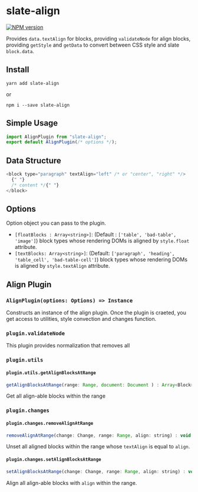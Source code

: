 # slate-align

[![NPM version](https://badge.fury.io/js/slate-align.svg)](http://badge.fury.io/js/slate-align)

Provides `data.textAlign` for blocks, providing `validateNode` for align blocks, providing `getStyle` and `getData` to convert between CSS style and slate `block.data`.

## Install

```
yarn add slate-align
```

or

```
npm i --save slate-align
```

## Simple Usage

```javascript
import AlignPlugin from "slate-align";
export default AlignPlugin(/* options */);
```

## Data Structure

```javascript
<block type="paragraph" textAlign="left" /* or "center", "right" */>
  {" "}
  /* content */{" "}
</block>
```

## Options

Option object you can pass to the plugin.

- `[floatBlocks : Array<string>]`: (Default : `['table', 'bad-table', 'image']`) block types whose rendering DOMs is aligned by `style.float` attribute.
- `[textBlocks: Array<string>]`: (Default: `['paragraph', 'heading', 'table_cell', 'bad-table-cell']`) block types whose rendering DOMs is aligned by `style.textAlign` attribute.

## Align Plugin

### `AlignPlugin(options: Options) => Instance`

Constructs an instance of the align plugin. Once the plugin is craeted, you get access to utilities, style convection and changes function.

### `plugin.validateNode`

This plugin provides normalization that removes all

### `plugin.utils`

#### `plugin.utils.getAlignBlocksAtRange`

```javascript
getAlignBlocksAtRange(range: Range, document: Document ) : Array<Block>
```

Get all align-able blocks within the range

### `plugin.changes`

#### `plugin.changes.removeAlignAtRange`

```javascript
removeAlignAtRange(change: Change, range: Range, align: string) : void
```

Unset all aligned blocks within the range whose `textAlign` is equal to `align`.

#### `plugin.changes.setAlignBlocksAtRange`

```javascript
setAlignBlocksAtRange(change: Change, range: Range, align: string) : void
```

Align all align-able blocks with `align` within the range.
